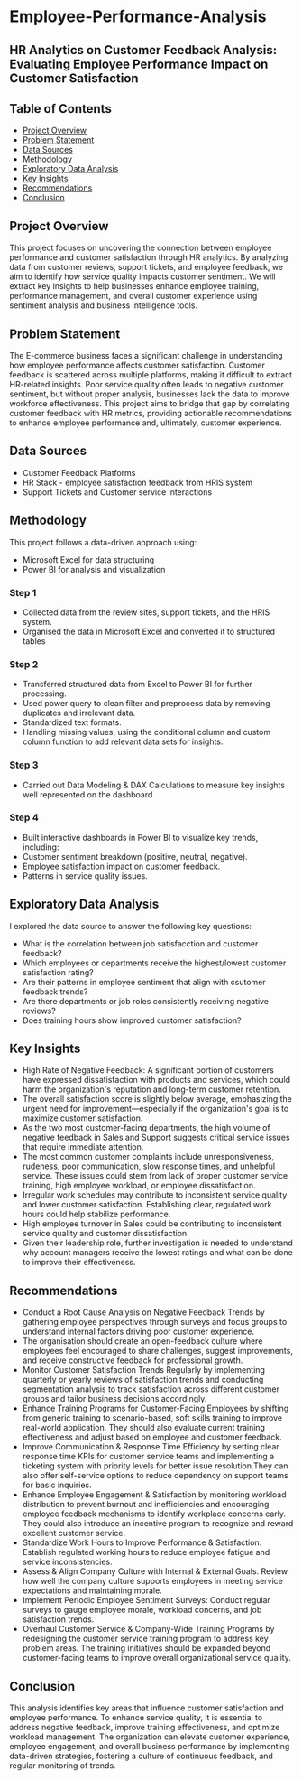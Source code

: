 # Employee-Performance-Analysis
## HR Analytics on Customer Feedback Analysis: Evaluating Employee Performance Impact on Customer Satisfaction



## Table of Contents

- [Project Overview](#project-overview)
- [Problem Statement](#problem-statement)
- [Data Sources](#data-sources)
- [Methodology](#methodology)
- [Exploratory Data Analysis](#exploratory-data-analysis)
- [Key Insights](#key-insights)
- [Recommendations](#recommendations)
- [Conclusion](#conclusion)

 
## Project Overview
This project focuses on uncovering the connection between employee performance and customer satisfaction through HR analytics. By analyzing data from customer reviews, support tickets, and employee feedback, we aim to identify how service quality impacts customer sentiment. We will extract key insights to help businesses enhance employee training, performance management, and overall customer experience using sentiment analysis and business intelligence tools.

## Problem Statement
The E-commerce business faces a significant challenge in understanding how employee performance affects customer satisfaction. Customer feedback is scattered across multiple platforms, making it difficult to extract HR-related insights. Poor service quality often leads to negative customer sentiment, but without proper analysis, businesses lack the data to improve workforce effectiveness. This project aims to bridge that gap by correlating customer feedback with HR metrics, providing actionable recommendations to enhance employee performance and, ultimately, customer experience.

## Data Sources
- Customer Feedback Platforms
- HR Stack - employee satisfaction feedback from HRIS system
- Support Tickets and Customer service interactions

## Methodology
This project follows a data-driven approach using:
- Microsoft Excel for data structuring
- Power BI for analysis and visualization
### Step 1
- Collected data from the review sites, support tickets,  and the HRIS system.
- Organised the data in Microsoft Excel and converted it to structured tables

### Step 2
- Transferred structured data from Excel to Power BI for further processing.
- Used power  query to clean filter and preprocess data by removing duplicates and irrelevant data.
- Standardized text formats.
- Handling missing values, using the conditional column and custom column function to add relevant data sets for insights.
  
### Step 3
- Carried out Data Modeling & DAX Calculations to measure key insights well represented on the dashboard
  
### Step 4
- Built interactive dashboards in Power BI to visualize key trends, including:
- Customer sentiment breakdown (positive, neutral, negative).
- Employee satisfaction impact on customer feedback.
- Patterns in service quality issues.

## Exploratory Data Analysis
I explored the data source to answer the following key questions:
- What is the correlation between job satisfacction and customer feedback?
- Which employees or departments receive the highest/lowest customer satisfaction rating?
- Are their patterns in employee sentiment that align with csutomer feedback trends?
- Are there departments or job roles consistently receiving negative reviews?
- Does training hours show improved customer satisfaction?

## Key Insights
- High Rate of Negative Feedback: A significant portion of customers have expressed dissatisfaction with products and services, which could harm the organization's reputation and long-term customer retention.
- The overall satisfaction score is slightly below average, emphasizing the urgent need for improvement—especially if the organization's goal is to maximize customer satisfaction.
- As the two most customer-facing departments, the high volume of negative feedback in Sales and Support suggests critical service issues that require immediate attention.
- The most common customer complaints include unresponsiveness, rudeness, poor communication, slow response times, and unhelpful service. These issues could stem from lack of proper customer service training, high employee workload, or employee dissatisfaction.
- Irregular work schedules may contribute to inconsistent service quality and lower customer satisfaction. Establishing clear, regulated work hours could help stabilize performance.
- High employee turnover in Sales could be contributing to inconsistent service quality and customer dissatisfaction.
- Given their leadership role, further investigation is needed to understand why account managers receive the lowest ratings and what can be done to improve their effectiveness.

## Recommendations
- Conduct a Root Cause Analysis on Negative Feedback Trends by gathering employee perspectives through surveys and focus groups to understand internal factors driving poor customer experience.
- The organisation should create an open-feedback culture where employees feel encouraged to share challenges, suggest improvements, and receive constructive feedback for professional growth.
- Monitor Customer Satisfaction Trends Regularly by implementing quarterly or yearly reviews of satisfaction trends and conducting segmentation analysis to track satisfaction across different customer groups and tailor business decisions accordingly.
- Enhance Training Programs for Customer-Facing Employees by shifting from generic training to scenario-based, soft skills training to improve real-world application. They should also evaluate current training effectiveness and adjust based on employee and customer feedback.
- Improve Communication & Response Time Efficiency by setting clear response time KPIs for customer service teams and implementing a ticketing system with priority levels for better issue resolution.They can also offer self-service options to reduce dependency on support teams for basic inquiries.
- Enhance Employee Engagement & Satisfaction by monitoring workload distribution to prevent burnout and inefficiencies and encouraging employee feedback mechanisms to identify workplace concerns early. They could also introduce an incentive program to recognize and reward excellent customer service.
- Standardize Work Hours to Improve Performance & Satisfaction: Establish regulated working hours to reduce employee fatigue and service inconsistencies.
- Assess & Align Company Culture with Internal & External Goals. Review how well the company culture supports employees in meeting service expectations and maintaining morale. 
- Implement Periodic Employee Sentiment Surveys: Conduct regular surveys to gauge employee morale, workload concerns, and job satisfaction trends.
- Overhaul Customer Service & Company-Wide Training Programs by redesigning the customer service training program to address key problem areas. The training initiatives should be expanded beyond customer-facing teams to improve overall organizational service quality.

## Conclusion
This analysis identifies key areas that influence customer satisfaction and employee performance. To enhance service quality, it is essential to address negative feedback, improve training effectiveness, and optimize workload management. The organization can elevate customer experience, employee engagement, and overall business performance by implementing data-driven strategies, fostering a culture of continuous feedback, and regular monitoring of trends.


